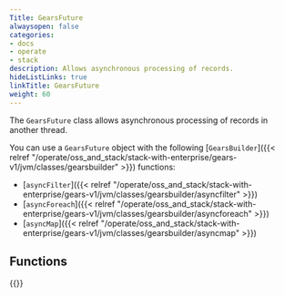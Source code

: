 ```yaml
---
Title: GearsFuture
alwaysopen: false
categories:
- docs
- operate
- stack
description: Allows asynchronous processing of records.
hideListLinks: true
linkTitle: GearsFuture
weight: 60
---
```


The `GearsFuture` class allows asynchronous processing of records in another thread.

You can use a `GearsFuture` object with the following [`GearsBuilder`]({{< relref "/operate/oss_and_stack/stack-with-enterprise/gears-v1/jvm/classes/gearsbuilder" >}}) functions:

- [`asyncFilter`]({{< relref "/operate/oss_and_stack/stack-with-enterprise/gears-v1/jvm/classes/gearsbuilder/asyncfilter" >}})
- [`asyncForeach`]({{< relref "/operate/oss_and_stack/stack-with-enterprise/gears-v1/jvm/classes/gearsbuilder/asyncforeach" >}})
- [`asyncMap`]({{< relref "/operate/oss_and_stack/stack-with-enterprise/gears-v1/jvm/classes/gearsbuilder/asyncmap" >}})

## Functions

{{<table-children columnNames="Function,Description" columnSources="LinkTitle,Description" enableLinks="LinkTitle">}}
